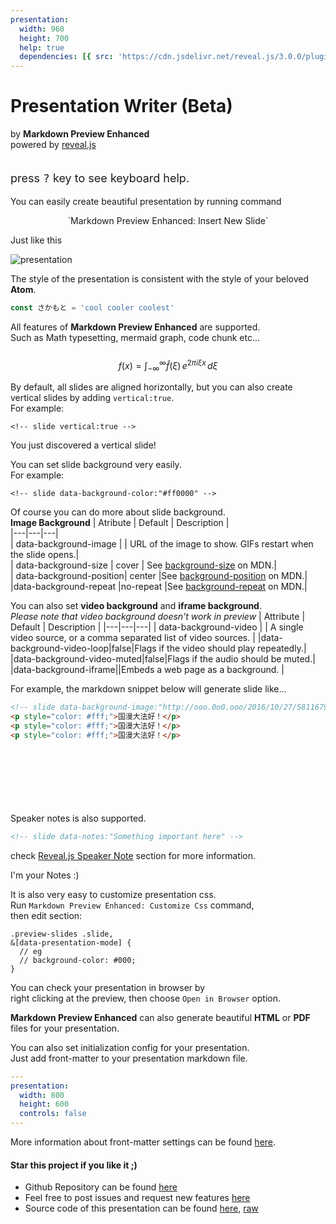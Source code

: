 ```yaml
---
presentation:
  width: 960
  height: 700
  help: true
  dependencies: [{ src: 'https://cdn.jsdelivr.net/reveal.js/3.0.0/plugin/notes/notes.js', async: true }]
---
```


<!-- slide -->
# Presentation Writer (Beta)
by **Markdown Preview Enhanced**  
powered by [reveal.js](https://github.com/hakimel/reveal.js)  
<br>
<p style="font-size: 18px;">press <kbd>?</kbd> key to see keyboard help.</p>

<!-- slide -->
You can easily create beautiful presentation by running command   
<center> `Markdown Preview Enhanced: Insert New Slide` </center>  

<!-- slide -->
Just like this  

![presentation](http://ooo.0o0.ooo/2016/07/17/578c61408dd73.gif)

<!-- slide -->
The style of the presentation is consistent with the style of your beloved **Atom**.  
```javascript
const さかもと = 'cool cooler coolest'
```

<!-- slide -->
All features of **Markdown Preview Enhanced** are supported.   
Such as Math typesetting, mermaid graph, code chunk etc...  
<br>
$$
f(x) = \int_{-\infty}^\infty
    \hat f(\xi)\,e^{2 \pi i \xi x}
    \,d\xi
$$

<!-- slide vertical:true -->
By default, all slides are aligned horizontally, but you can also create vertical slides by adding `vertical:true`.  
For example:  
```
<!-- slide vertical:true -->
```  

<!-- slide vertical:true -->
You just discovered a vertical slide!

<!-- slide -->
You can set slide background very easily.   
For example:
```
<!-- slide data-background-color:"#ff0000" -->
```

<!-- slide data-background-color:"#ffebcf"-->
Of course you can do more about slide background.  
**Image Background**
| Atribute | Default | Description |  
|---|---|---|  
| data-background-image	 |  | URL of the image to show. GIFs restart when the slide opens.|  
| data-background-size	| cover | See [background-size](https://developer.mozilla.org/docs/Web/CSS/background-size) on MDN.|  
| data-background-position| center |See [background-position](https://developer.mozilla.org/docs/Web/CSS/background-position) on MDN.|  
|data-background-repeat	|no-repeat	|See [background-repeat](https://developer.mozilla.org/docs/Web/CSS/background-repeat) on MDN.|    

<!-- slide -->
You can also set **video background** and **iframe background**.  
*Please note that video background doesn't work in preview*
| Attribute  | Default  | Description |
|---|---|---|
| data-background-video	  |   | A single video source, or a comma separated list of video sources. |
|data-background-video-loop|false|Flags if the video should play repeatedly.|
|data-background-video-muted|false|Flags if the audio should be muted.|
|data-background-iframe||Embeds a web page as a background. |

<!-- slide -->
For example, the markdown snippet below will generate slide like...  
```html
<!-- slide data-background-image:"http://ooo.0o0.ooo/2016/10/27/581167987ec08.jpg" data-transition:"zoom" -->
<p style="color: #fff;">国漫大法好！</p>
<p style="color: #fff;">国漫大法好！</p>
<p style="color: #fff;">国漫大法好！</p>
```

<!-- slide data-background-image:"http://ooo.0o0.ooo/2016/10/27/581167987ec08.jpg"
data-transition:"zoom"
-->
<p style="color: #fff;">国漫大法好！</p>
<p style="color: #fff;">国漫大法好！</p>
<p style="color: #fff;">国漫大法好！</p>

<!-- slide data-notes:"This is speaker note"-->
Speaker notes is also supported.
```html
<!-- slide data-notes:"Something important here" -->
```
check [Reveal.js Speaker Note](https://github.com/hakimel/reveal.js#speaker-notes) section for more information.
<aside class="notes">
  I'm your Notes :)
</aside>

<!-- slide -->
It is also very easy to customize presentation css.  
Run `Markdown Preview Enhanced: Customize Css` command,   
then edit section:
```less
.preview-slides .slide,
&[data-presentation-mode] {
  // eg
  // background-color: #000;
}
```

<!-- slide -->
You can check your presentation in browser by   
right clicking at the preview, then choose `Open in Browser` option.  

<!-- slide -->
**Markdown Preview Enhanced** can also generate beautiful **HTML** or **PDF** files for your presentation.

<!-- slide -->   
You can also set initialization config for your presentation.  
Just add front-matter to your presentation markdown file.  
```yaml
---
presentation:
  width: 800
  height: 600
  controls: false
---
```
More information about front-matter settings can be found [here](https://github.com/shd101wyy/markdown-preview-enhanced/blob/master/docs/presentation-front-matter.md).

<!-- slide -->  
#### Star this project if you like it ;)    
* Github Repository can be found [here](https://github.com/shd101wyy/markdown-preview-enhanced)
* Feel free to post issues and request new features [here](https://github.com/shd101wyy/markdown-preview-enhanced/issues)
* Source code of this presentation can be found [here](https://github.com/shd101wyy/markdown-preview-enhanced/blob/master/docs/presentation-intro.md), [raw](https://raw.githubusercontent.com/shd101wyy/markdown-preview-enhanced/master/docs/presentation-intro.md)  

<!-- slide data-background-image:"http://ooo.0o0.ooo/2016/07/18/578c66da6a5a3.jpg" -->

